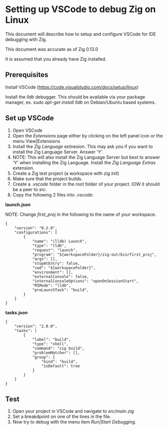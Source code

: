 
# Setting up VSCode to debug Zig on Linux
This document will describe how to setup and configure VSCode for IDE debugging with Zig.

This document was accurate as of Zig 0.13.0

It is assumed that you already have Zig installed.

## Prerequisites

Install VSCode (https://code.visualstudio.com/docs/setup/linux)

Install the *lldb* debugger. This should be available via your package manager, ex. *sudo apt-get install lldb* on Debian/Ubuntu based systems.

## Set up VSCode

1. Open VSCode
2. Open the *Extensions* page either by clicking on the left panel icon or the menu View|Extensions
3. Install the *Zig Language* extnesion. This may ask you if you want to install the Zig Language Server. Answer 'Y'.
4. NOTE: This will also install the Zig Language Server but best to answer 'Y' when installing the Zig Language. Install the *Zig Language Extras* extension.
5. Create a Zig test project (a workspace with *zig init*) 
6. Make sure that the project builds.
7. Create a *.vscode* folder in the root folder of your project.  IOW it should be a peer to *src*.
8. Copy the following 2 files into *.vscode*:

**launch.json**

NOTE: Change *first_proj* in the following to the name of your workspace.

    {
        "version": "0.2.0",
        "configurations": [
            {
                "name": "(lldb) Launch",
                "type": "lldb",
                "request": "launch",
                "program": "${workspaceFolder}/zig-out/bin/first_proj",
                "args": [],
                "stopAtEntry": false,
                "cwd": "${workspaceFolder}",
                "environment": [],
                "externalConsole": false,
                "internalConsoleOptions": "openOnSessionStart",
                "MIMode": "lldb",
                "preLaunchTask": "build",
            }
        ]
    }

**tasks.json**

    {
        "version": "2.0.0",
        "tasks": [
            {
                "label": "build",
                "type": "shell",
                "command": "zig build",
                "problemMatcher": [],
                "group": {
                    "kind": "build",
                    "isDefault": true
                }
            }
        ]
    }

## Test

1. Open your project in VSCode and navigate to *src/main.zig*
2. Set a breakdpoint on one of the lines in the file.
3. Now try to debug with the menu item *Run|Start Debugging*.
